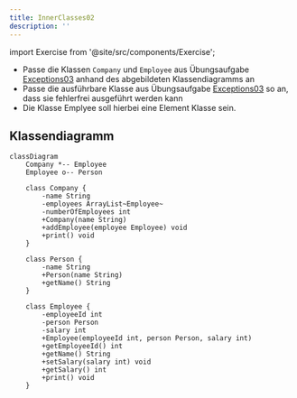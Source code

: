```yaml
---
title: InnerClasses02
description: ''
---
```


import Exercise from '@site/src/components/Exercise';

- Passe die Klassen `Company` und `Employee` aus Übungsaufgabe
  [Exceptions03](../exceptions/exceptions03) anhand des abgebildeten
  Klassendiagramms an
- Passe die ausführbare Klasse aus Übungsaufgabe
  [Exceptions03](../exceptions/exceptions03) so an, dass sie fehlerfrei
  ausgeführt werden kann
- Die Klasse Emplyee soll hierbei eine Element Klasse sein.

## Klassendiagramm
```mermaid
classDiagram
    Company *-- Employee
    Employee o-- Person

    class Company {
        -name String
        -employees ArrayList~Employee~
        -numberOfEmployees int
        +Company(name String)
        +addEmployee(employee Employee) void
        +print() void
    }

    class Person {
        -name String
        +Person(name String)
        +getName() String
    }

    class Employee {
        -employeeId int
        -person Person
        -salary int
        +Employee(employeeId int, person Person, salary int)
        +getEmployeeId() int
        +getName() String
        +setSalary(salary int) void
        +getSalary() int
        +print() void
    }
```

<Exercise pullRequest="55" branchSuffix="inner-classes/02" />
